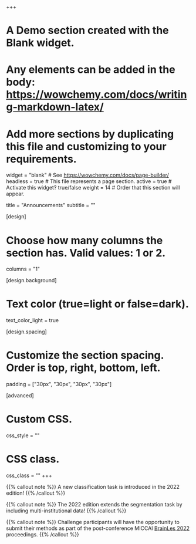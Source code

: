 +++
# A Demo section created with the Blank widget.
# Any elements can be added in the body: https://wowchemy.com/docs/writing-markdown-latex/
# Add more sections by duplicating this file and customizing to your requirements.

widget = "blank"  # See https://wowchemy.com/docs/page-builder/
headless = true  # This file represents a page section.
active = true  # Activate this widget? true/false
weight = 14  # Order that this section will appear.

title = "Announcements"
subtitle = ""

[design]
  # Choose how many columns the section has. Valid values: 1 or 2.
  columns = "1"

[design.background]
  # Text color (true=light or false=dark).
  text_color_light = true

[design.spacing]
  # Customize the section spacing. Order is top, right, bottom, left.
  padding = ["30px", "30px", "30px", "30px"]

[advanced]
 # Custom CSS. 
 css_style = ""
 
 # CSS class.
 css_class = ""
+++

{{% callout note %}}
A new classification task is introduced in the 2022 edition!
{{% /callout %}}

{{% callout note %}}
The 2022 edition extends the segmentation task by including multi-institutional data!
{{% /callout %}}
 

{{% callout note %}}
Challenge participants will have the opportunity to submit their methods as part of the post-conference MICCAI <a href="http://www.brainlesion-workshop.org/" target="_blank"> BrainLes 2022 </a> proceedings.
{{% /callout %}}

<!-- {{% callout note %}}
The crossMoDA 2021 paper has been submitted to Medical Image Analysis and is available on <a href="https://arxiv.org/pdf/2201.02831.pdf" target="_blank"> arXiv.</a>  </p>
{{% /callout %}} -->
 